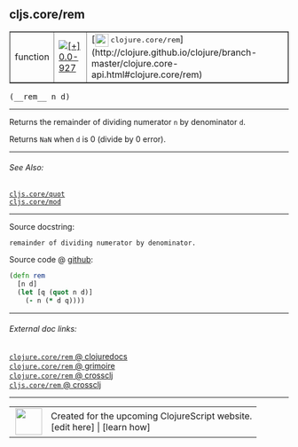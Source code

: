 ## cljs.core/rem



 <table border="1">
<tr>
<td>function</td>
<td><a href="https://github.com/cljsinfo/cljs-api-docs/tree/0.0-927"><img valign="middle" alt="[+] 0.0-927" title="Added in 0.0-927" src="https://img.shields.io/badge/+-0.0--927-lightgrey.svg"></a> </td>
<td>
[<img height="24px" valign="middle" src="http://i.imgur.com/1GjPKvB.png"> <samp>clojure.core/rem</samp>](http://clojure.github.io/clojure/branch-master/clojure.core-api.html#clojure.core/rem)
</td>
</tr>
</table>


 <samp>
(__rem__ n d)<br>
</samp>

---

Returns the remainder of dividing numerator `n` by denominator `d`.

Returns `NaN` when `d` is 0 (divide by 0 error).



---


###### See Also:

[`cljs.core/quot`](../cljs.core/quot.md)<br>
[`cljs.core/mod`](../cljs.core/mod.md)<br>

---


Source docstring:

```
remainder of dividing numerator by denominator.
```


Source code @ [github](https://github.com/clojure/clojurescript/blob/r2505/src/cljs/cljs/core.cljs#L2020-L2024):

```clj
(defn rem
  [n d]
  (let [q (quot n d)]
    (- n (* d q))))
```

<!--
Repo - tag - source tree - lines:

 <pre>
clojurescript @ r2505
└── src
    └── cljs
        └── cljs
            └── <ins>[core.cljs:2020-2024](https://github.com/clojure/clojurescript/blob/r2505/src/cljs/cljs/core.cljs#L2020-L2024)</ins>
</pre>

-->

---



###### External doc links:

[`clojure.core/rem` @ clojuredocs](http://clojuredocs.org/clojure.core/rem)<br>
[`clojure.core/rem` @ grimoire](http://conj.io/store/v1/org.clojure/clojure/1.7.0-beta3/clj/clojure.core/rem/)<br>
[`clojure.core/rem` @ crossclj](http://crossclj.info/fun/clojure.core/rem.html)<br>
[`cljs.core/rem` @ crossclj](http://crossclj.info/fun/cljs.core.cljs/rem.html)<br>

---

 <table>
<tr><td>
<img valign="middle" align="right" width="48px" src="http://i.imgur.com/Hi20huC.png">
</td><td>
Created for the upcoming ClojureScript website.<br>
[edit here] | [learn how]
</td></tr></table>

[edit here]:https://github.com/cljsinfo/cljs-api-docs/blob/master/cljsdoc/cljs.core/rem.cljsdoc
[learn how]:https://github.com/cljsinfo/cljs-api-docs/wiki/cljsdoc-files

<!--

This information was too distracting to show to readers, but I'll leave it
commented here since it is helpful to:

- pretty-print the data used to generate this document
- and show how to retrieve that data



The API data for this symbol:

```clj
{:description "Returns the remainder of dividing numerator `n` by denominator `d`.\n\nReturns `NaN` when `d` is 0 (divide by 0 error).",
 :ns "cljs.core",
 :name "rem",
 :signature ["[n d]"],
 :history [["+" "0.0-927"]],
 :type "function",
 :related ["cljs.core/quot" "cljs.core/mod"],
 :full-name-encode "cljs.core/rem",
 :source {:code "(defn rem\n  [n d]\n  (let [q (quot n d)]\n    (- n (* d q))))",
          :title "Source code",
          :repo "clojurescript",
          :tag "r2505",
          :filename "src/cljs/cljs/core.cljs",
          :lines [2020 2024]},
 :full-name "cljs.core/rem",
 :clj-symbol "clojure.core/rem",
 :docstring "remainder of dividing numerator by denominator."}

```

Retrieve the API data for this symbol:

```clj
;; from Clojure REPL
(require '[clojure.edn :as edn])
(-> (slurp "https://raw.githubusercontent.com/cljsinfo/cljs-api-docs/catalog/cljs-api.edn")
    (edn/read-string)
    (get-in [:symbols "cljs.core/rem"]))
```

-->
